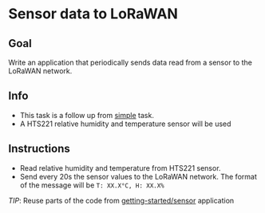 # Sensor data to LoRaWAN

## Goal
Write an application that periodically sends data read from a sensor to the
LoRaWAN network.

## Info
  - This task is a follow up from [simple](../simple) task.
  - A HTS221 relative humidity and temperature sensor will be used

## Instructions

  - Read relative humidity and temperature from HTS221 sensor.
  - Send every 20s the sensor values to the LoRaWAN network. The format of the
    message will be `T: XX.X°C, H: XX.X%`

_TIP_: Reuse parts of the code from
[getting-started/sensor](../../getting-started/sensor) application
